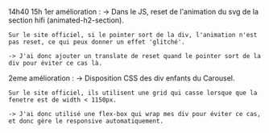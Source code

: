 14h40
15h
1er amélioration : 
    -> Dans le JS, reset de l'animation du svg de la section hifi (animated-h2-section).
    
    Sur le site officiel, si le pointer sort de la div, l'animation n'est pas reset, ce qui peux donner un effet 'glitché'.

    -> J'ai donc ajouter un translate de reset quand le pointer sort de la div pour éviter ce cas là.

2eme amélioration :
    -> Disposition CSS des div enfants du Carousel.

    Sur le site officiel, ils utilisent une grid qui casse lorsque que la fenetre est de width < 1150px.

    -> J'ai donc utilisé une flex-box qui wrap mes div pour éviter ce cas, et donc gère le responsive automatiquement.